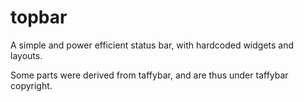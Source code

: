 topbar
=======

A simple and power efficient status bar, with hardcoded widgets and layouts.

Some parts were derived from taffybar, and are thus under taffybar copyright.
